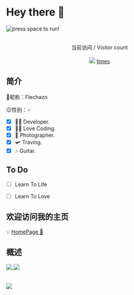 # Hey there :wave:

<div>
  <img align="center" src="https://cdn.jsdelivr.net/gh/BillScott1024/BillScott1024/assets/dino.gif" alt="press space to run!">
<!--   <img align="center" style="border-radius: 25px; box-shadow: 10px 10px 5px #888888;" src="https://cdn.jsdelivr.net/gh/BillScott1024/BillScott1024/assets/cover-05.webp" alt="Hello world"> -->
</div>

<p align="center"> 
  <br>
 当前访问 / Visitor count<br><br>
  <img src="https://profile-counter.glitch.me/FlechazoPh/count.svg" /><label align="center"> <u> times </u></label>
</p>



<!--
**wr20060926/wr20060926** is a ✨ _special_ ✨ repository because its `README.md` (this file) appears on your GitHub profile.

Here are some ideas to get you started:

- 🔭 I’m currently working on ...
- 🌱 I’m currently learning ...
- 👯 I’m looking to collaborate on ...
- 🤔 I’m looking for help with ...
- 💬 Ask me about ...
- 📫 How to reach me: ...
- 😄 Pronouns: ...
- ⚡ Fun fact: ...
-->
## 简介
🎈昵称：Flechazo

😉性别：♂

- [x] 👨‍💻 Developer.
- [x] 👨‍💻 Love Coding.
- [x] 📸 Photographer.
- [x] 🛩 Traving.
- [x] 🎶 Guitar.

## To Do
- [ ] Learn To Life
- [ ] Learn To Love


## 欢迎访问我的主页


💡 [HomePage 🔗](https://flechazoph.github.io/flechazo.github.io)



## 概述

<a target="_blank" href="https://github.com/FlechazoPh">
  <img align="top" src="https://github-readme-stats.extingstudio.vercel.app/api/?username=FlechazoPh&count_private=true&show_icons=true&theme=vue-dark" />
</a>
<a target="_blank" href="https://github.com/FlechazoPh">
  <img align="top" src="https://github-readme-stats.extingstudio.vercel.app/api/top-langs/?username=FlechazoPh&theme=vue-dark" />
</a>
<br>
<br>
<br>
<a target="_blank" href="https://skyline.github.com/FlechazoPh/2021">
  <img align="center" src="https://cdn.jsdelivr.net/gh/FlechazoPh/FlechazoPh/assets/skyline-2.png" />
</a>


